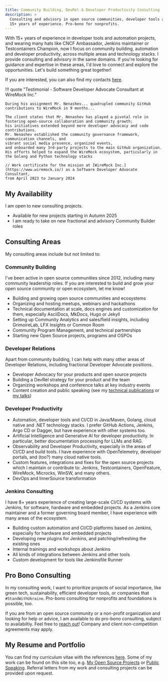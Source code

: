 ```yaml
---
title: Community Building, DevRel & Developer Productivity Consulting
description: >
  Consulting and advisory in open source communities, developer tools and automation, and DevRel.
  15+ years of experience. Pro-bono for nonprofits.
---
```


With 15+ years of experience in developer tools and automation projects, and wearing many hats like CNCF Ambassador, Jenkins maintainer or Testcontainers Champion, 
now I focus on community building, automation and developer productivity, across multiple areas and technology stacks.
I provide consulting and advisory in the same domains.
If you're looking for guidance and expertise in these areas, I'd love to connect and explore the opportunities. Let's build something great together!

If you are interested,
you can also find my contacts [here](../contacts.md).

!!! quote "Testimonial - Software Developer Advocate Consultant at WireMock Inc."

    During his assignment Mr. Nenashev... quadrupled community GitHub contributions to WireMock in 9 months...

    The client states that Mr. Nenashev has played a pivotal role in fostering open-source collaboration and community growth;
    his initiatives extended beyond mere developer advocacy and code contributions.
    Mr. Nenashev established the community governance framework, communication channels, and
    vibrant social media presence, organized events,
    and onboarded many 3rd-party projects to the main GitHub organization.
    His efforts helped to expand the WireMock ecosystem, particularly in the Golang and Python technology stacks

    // Work certificate for the mission at [WireMock Inc.](https://www.wiremock.io/) as a Software Developer Advocate Consultant,
    from April 2023 to January 2024

## My Availability

I am open to new consulting projects.

* Available for new projects starting in Autumn 2025
* I am ready to take on new fractional and advisory Community Builder roles

## Consulting Areas

My consulting areas include but not limited to:

### Community Building

I've been active in open source communities since 2012,
including many community leadership roles.
If you are interested to build and grow your open source community or open ecosystem,
let me know!

- Building and growing open source communities and ecosystems
- Organizing and hosting meetups, webinars and hackathons
- Technical documentation at scale, docs engines and customization for them, especially AsciiDocs, MkDocs, Hugo or Jekyll
- Setting up Community Analytics and sales/field insights, including GrimoireLab, LFX Insights or Common Room
- Community Program Management, and technical partnerships
- Starting new Open Source projects, programs and OSPOs

### Developer Relations

Apart from community building, I can help with many other areas of Developer Relations,
including fractional Developer Advocate positions.

- Developer Advocacy for your products and open source projects
- Building a DevRel strategy for your product and the team
- Organizing workshops and conference talks at key industry events
- Content creation and public speaking (see my [technical publications](../speaking/publications.md) or [my talks](../speaking/talks.md))

### Developer Productivity

- Automation, developer tools and CI/CD in Java/Maven, Golang, cloud native and .NET technology stacks.
  I prefer GitHub Actions, Jenkins, Argo CD or Dagger, but have experience with other systems too.
- Artificial Intelligence and Generative AI for developer productivity. In particular, better documentation processing for LLMs and RAG.
- Observability and Developer Productivity, especially in the areas of CI/CD and build tools.
  I have experience with OpenTelemetry, developer portals, and (too?) many cloud native tools.
- Custom features, integrations and fixes for the open source projects which I maintain or contribute to: Jenkins, Testcontainers, OpenFeature, WireMock, Microcks, WinSW, and many others.
- DevOps and InnerSource transformation

### Jenkins Consulting

I have 8+ years experience of creating large-scale CI/CD systems with Jenkins,
for software, hardware and embedded projects.
As a Jenkins core maintainer and a former governing board member,
I have experience with many areas of the ecosystem.

- Building custom automation and CI/CD platforms based on Jenkins,
  especially for hardware and embedded projects
- Developing new plugins for Jenkins, and patching/refreshing the existing ones
- Internal trainings and workshops about Jenkins
- All kinds of integrations between Jenkins and other tools
- Custom development for tools like Jenkinsfile Runner


## Pro Bono Consulting

In my consulting work, I want to prioritize projects of social importance, like green tech, sustainability, efficient developer tools, or companies that `#StandWithUkraine`. 
Pro-bono consulting for nonprofits and foundations is possible, too.

If you are from an open source community or a non-profit organization and looking for help or advice,
I am available to do pro-bono consulting, subject to availabiltiy.
Feel free to [reach out](../contacts.md)!
Company and client non-competition agreements may apply.

## My Resume and Portfolio

You can find my curriculum vitae with the references [here](../work/cv.md).
Some of my work can be found on this site too,
e.g. [My Open Source Projects](../open-source/projects/README.md) or [Public Speaking](../speaking/README.md).
Referral letters from my work and consulting projects can be provided upon request.
